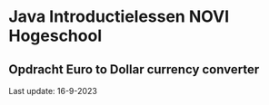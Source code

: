 # Java Introductielessen NOVI Hogeschool

## Opdracht  Euro to Dollar currency converter

Last update: 16-9-2023